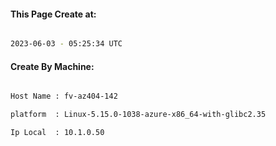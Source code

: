 
   
#### This Page Create at:

```bash

2023-06-03 - 05:25:34 UTC

```

#### Create By Machine:

```bash

Host Name : fv-az404-142

platform  : Linux-5.15.0-1038-azure-x86_64-with-glibc2.35

Ip Local  : 10.1.0.50

```

